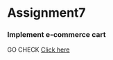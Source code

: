 # Assignment7

### Implement e-commerce cart

GO CHECK 
[Click here](https://codepen.io/hetu415/pen/wvrzPKb?editors=0010)
